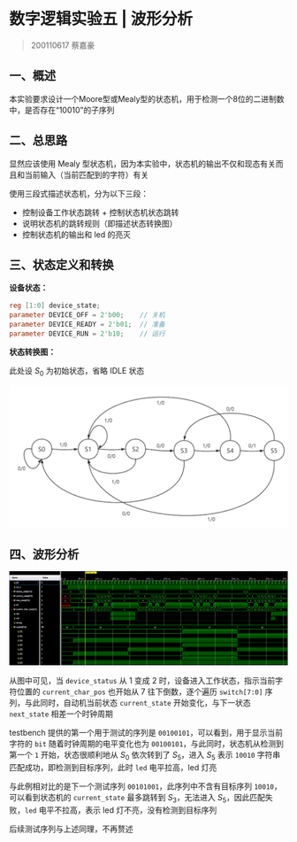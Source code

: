 # 数字逻辑实验五 | 波形分析

> 200110617 蔡嘉豪

## 一、概述

本实验要求设计一个Moore型或Mealy型的状态机，用于检测一个8位的二进制数中，是否存在“10010”的子序列

## 二、总思路

显然应该使用 Mealy 型状态机，因为本实验中，状态机的输出不仅和现态有关而且和当前输入（当前匹配到的字符）有关

使用三段式描述状态机，分为以下三段：
+ 控制设备工作状态跳转 + 控制状态机状态跳转
+ 说明状态机的跳转规则（即描述状态转换图）
+ 控制状态机的输出和 led 的亮灭

## 三、状态定义和转换

**设备状态：**

```verilog
reg [1:0] device_state;
parameter DEVICE_OFF = 2'b00;    // 关机
parameter DEVICE_READY = 2'b01;  // 准备
parameter DEVICE_RUN = 2'b10;    // 运行
```

**状态转换图：**

此处设 $S_0$ 为初始状态，省略 IDLE 状态

![](./mealy.png)

## 四、波形分析

![](./wave.PNG)

从图中可见，当 `device_status` 从 1 变成 2 时，设备进入工作状态，指示当前字符位置的 `current_char_pos` 也开始从 7 往下倒数，逐个遍历 `switch[7:0]` 序列，与此同时，自动机当前状态 `current_state` 开始变化，与下一状态 `next_state` 相差一个时钟周期

testbench 提供的第一个用于测试的序列是 `00100101`，可以看到，用于显示当前字符的 `bit` 随着时钟周期的电平变化也为 `00100101`，与此同时，状态机从检测到第一个 `1` 开始，状态很顺利地从 $S_0$ 依次转到了 $S_5$，进入 $S_5$ 表示 `10010` 字符串匹配成功，即检测到目标序列，此时 `led` 电平拉高，led 灯亮

与此例相对比的是下一个测试序列 `00101001`，此序列中不含有目标序列 `10010`，可以看到状态机的 `current_state` 最多跳转到 $S_3$，无法进入 $S_5$，因此匹配失败，`led` 电平不拉高，表示 led 灯不亮，没有检测到目标序列

后续测试序列与上述同理，不再赘述